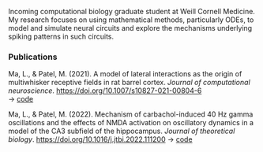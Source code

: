 Incoming computational biology graduate student at Weill Cornell Medicine. My research focuses on using mathematical methods, particularly ODEs, to model and simulate neural circuits and explore the mechanisms underlying spiking patterns in such circuits. 

### Publications

Ma, L., & Patel, M. (2021). A model of lateral interactions as the origin of multiwhisker receptive fields in rat barrel cortex. _Journal of computational neuroscience_. https://doi.org/10.1007/s10827-021-00804-6  
-> [code](https://github.com/lma000/LateralBarrelModel)

Ma, L., & Patel, M. (2022). Mechanism of carbachol-induced 40 Hz gamma oscillations and the effects of NMDA activation on oscillatory dynamics in a model of the CA3 subfield of the hippocampus. _Journal of theoretical biology_. https://doi.org/10.1016/j.jtbi.2022.111200
-> [code](https://github.com/lma000/CA3OscModel)
